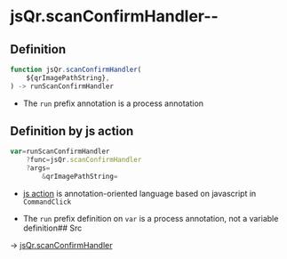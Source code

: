 # jsQr.scanConfirmHandler--

## Definition

```js.js
function jsQr.scanConfirmHandler(
	${qrImagePathString},
) -> runScanConfirmHandler
```

- The `run` prefix annotation is a process annotation
## Definition by js action

```js.js
var=runScanConfirmHandler
	?func=jsQr.scanConfirmHandler
	?args=
		&qrImagePathString=
```

- [js action](#) is annotation-oriented language based on javascript in `CommandClick`

- The `run` prefix definition on `var` is a process annotation, not a variable definition## Src

-> [jsQr.scanConfirmHandler](https://github.com/puutaro/CommandClick/blob/master/app/src/main/java/com/puutaro/commandclick/fragment_lib/terminal_fragment/js_interface/qr/JsQr.kt#L110)


